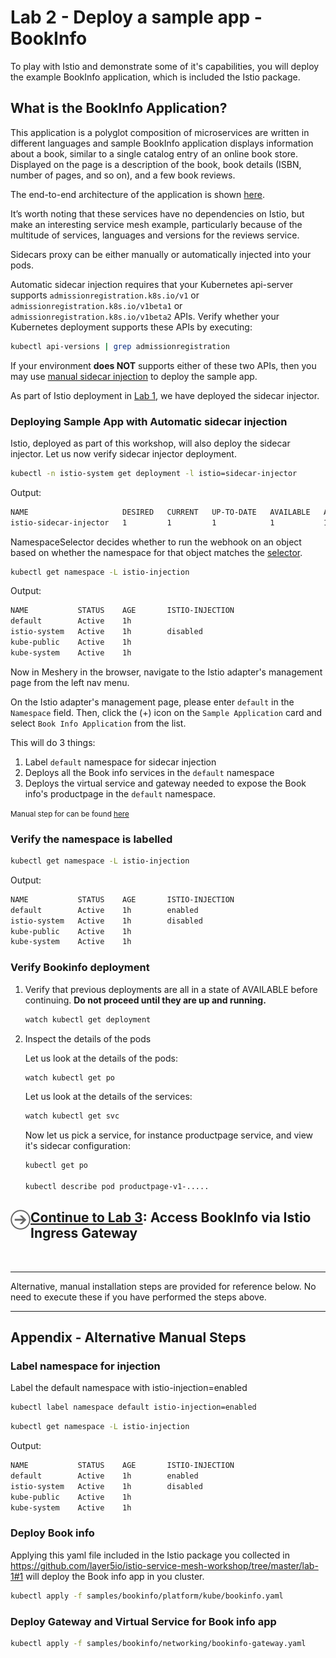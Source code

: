 # Lab 2 - Deploy a sample app - BookInfo

To play with Istio and demonstrate some of it's capabilities, you will deploy the example BookInfo application, which is included the Istio package.

## What is the BookInfo Application?

This application is a polyglot composition of microservices are written in different languages and sample BookInfo application displays information about a book, similar to a single catalog entry of an online book store. Displayed on the page is a description of the book, book details (ISBN, number of pages, and so on), and a few book reviews.

The end-to-end architecture of the application is shown [here](https://calcotestudios.com/talks/decks/slides-velocity-london-2018-using-istio-workshop.html#/6/1).

It’s worth noting that these services have no dependencies on Istio, but make an interesting service mesh example, particularly because of the multitude of services, languages and versions for the reviews service.

Sidecars proxy can be either manually or automatically injected into your pods.

Automatic sidecar injection requires that your Kubernetes api-server supports `admissionregistration.k8s.io/v1` or `admissionregistration.k8s.io/v1beta1` or `admissionregistration.k8s.io/v1beta2` APIs. Verify whether your Kubernetes deployment supports these APIs by executing:

```sh
kubectl api-versions | grep admissionregistration
```

If your environment **does NOT** supports either of these two APIs, then you may use [manual sidecar injection](./appendix-manual-injection.md) to deploy the sample app.

As part of Istio deployment in [Lab 1](../lab-1/README.md), we have deployed the sidecar injector.

### <a name="auto"></a> Deploying Sample App with Automatic sidecar injection

Istio, deployed as part of this workshop, will also deploy the sidecar injector. Let us now verify sidecar injector deployment.

```sh
kubectl -n istio-system get deployment -l istio=sidecar-injector
```

Output:

```sh
NAME                     DESIRED   CURRENT   UP-TO-DATE   AVAILABLE   AGE
istio-sidecar-injector   1         1         1            1           1d
```

NamespaceSelector decides whether to run the webhook on an object based on whether the namespace for that object matches the [selector](https://kubernetes.io/docs/concepts/overview/working-with-objects/labels/#label-selectors).

```sh
kubectl get namespace -L istio-injection
```

Output:

```sh
NAME           STATUS    AGE       ISTIO-INJECTION
default        Active    1h
istio-system   Active    1h        disabled
kube-public    Active    1h
kube-system    Active    1h
```

Now in Meshery in the browser, navigate to the Istio adapter's management page from the left nav menu.

On the Istio adapter's management page, please enter `default` in the `Namespace` field.
Then, click the (+) icon on the `Sample Application` card and select `Book Info Application` from the list.

This will do 3 things:

1. Label `default` namespace for sidecar injection
1. Deploys all the Book info services in the `default` namespace
1. Deploys the virtual service and gateway needed to expose the Book info's productpage in the `default` namespace.

<small>Manual step for can be found [here](#appendix)</small>

### Verify the namespace is labelled

```sh
kubectl get namespace -L istio-injection
```

Output:

```sh
NAME           STATUS    AGE       ISTIO-INJECTION
default        Active    1h        enabled
istio-system   Active    1h        disabled
kube-public    Active    1h
kube-system    Active    1h
```

### <a name="verify"></a> Verify Bookinfo deployment

1. Verify that previous deployments are all in a state of AVAILABLE before continuing. **Do not proceed until they are up and running.**

   ```sh
   watch kubectl get deployment
   ```

2. Inspect the details of the pods

   Let us look at the details of the pods:

   ```sh
   watch kubectl get po
   ```

   Let us look at the details of the services:

   ```sh
   watch kubectl get svc
   ```

   Now let us pick a service, for instance productpage service, and view it's sidecar configuration:

   ```sh
   kubectl get po

   kubectl describe pod productpage-v1-.....
   ```

<h2>
  <a href="../lab-3/README.md">
  <img src="../img/go.svg" width="32" height="32" align="left" />
  Continue to Lab 3</a>: Access BookInfo via Istio Ingress Gateway
</h2>

<br />
<hr />

Alternative, manual installation steps are provided for reference below. No need to execute these if you have performed the steps above.

<hr />

## <a name="appendix"></a> Appendix - Alternative Manual Steps

### Label namespace for injection

Label the default namespace with istio-injection=enabled

```sh
kubectl label namespace default istio-injection=enabled
```

```sh
kubectl get namespace -L istio-injection
```

Output:

```sh
NAME           STATUS    AGE       ISTIO-INJECTION
default        Active    1h        enabled
istio-system   Active    1h        disabled
kube-public    Active    1h
kube-system    Active    1h
```

### Deploy Book info

Applying this yaml file included in the Istio package you collected in https://github.com/layer5io/istio-service-mesh-workshop/tree/master/lab-1#1 will deploy the Book info app in you cluster.

```sh
kubectl apply -f samples/bookinfo/platform/kube/bookinfo.yaml
```

### Deploy Gateway and Virtual Service for Book info app

```sh
kubectl apply -f samples/bookinfo/networking/bookinfo-gateway.yaml
```
